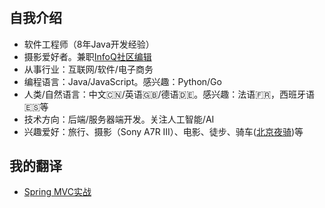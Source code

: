 # 


## 自我介绍
  * 软件工程师（8年Java开发经验）
  * 摄影爱好者。兼职[InfoQ社区编辑](https://www.infoq.cn/profile/AA1BDD107B4C41/publish/all)
  * 从事行业：互联网/软件/电子商务
  * 编程语言：Java/JavaScript。感兴趣：Python/Go
  * 人类/自然语言：中文:cn:/英语:uk:/德语:de:。感兴趣：法语:fr:，西班牙语:es:等
  * 技术方向：后端/服务器端开发。关注人工智能/AI
  * 兴趣爱好：旅行、摄影（Sony A7R III）、电影、徒步、骑车([北京夜骑](https://www.bilibili.com/video/BV1bp4y1a7oT/))等


## 我的翻译
  * [Spring MVC实战](https://item.jd.com/12164922.html)
